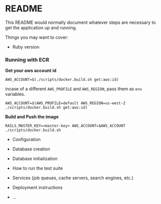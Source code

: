 # README

This README would normally document whatever steps are necessary to get the
application up and running.

Things you may want to cover:

* Ruby version

### Running with ECR

**Get your aws account id**

```shell
AWS_ACCOUNT=$(./scripts/docker.build.sh get:aws:id)
```

incase of a different `AWS_PROFILE` and `AWS_REGION`, pass them as `env` variables.

```shell
AWS_ACCOUNT=$(AWS_PROFILE=default AWS_REGION=us-west-2 ./scripts/docker.build.sh get:aws:id)
```

**Build and Push the image**

```shell
RAILS_MASTER_KEY=<master-key> AWS_ACCOUNT=$AWS_ACCOUNT ./scripts/docker.build.sh
```



* Configuration

* Database creation

* Database initialization

* How to run the test suite

* Services (job queues, cache servers, search engines, etc.)

* Deployment instructions

* ...
